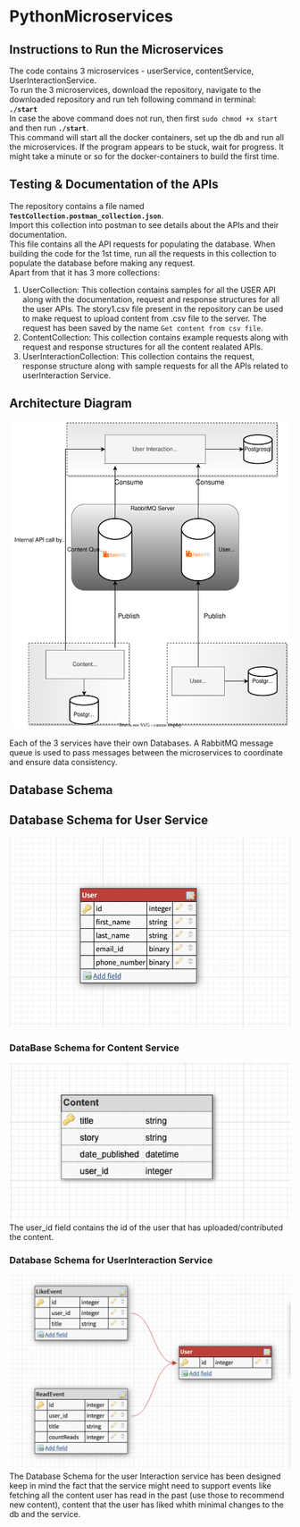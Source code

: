 # PythonMicroservices

## Instructions to Run the Microservices
The code contains 3 microservices - userService, contentService, UserInteractionService.</br>
To run the 3 microservices, download the repository, navigate to the downloaded repository and run teh following command in terminal:</br>
**`./start`**</br>
In case the above command does not run, then first `sudo chmod +x start` and then run **`./start`**.</br>
This command will start all the docker containers, set up the db and run all the microservices. If the program appears to be stuck, wait for progress. It might take  a minute or so for the docker-containers to build the first time.
</br>


## Testing & Documentation of the APIs
The repository contains a file named **`TestCollection.postman_collection.json`**.</br>
Import this collection into postman to see details about the APIs and their documentation.</br>
This file contains all the API requests for populating the database. When building the code for the 1st time, run all the requests in this collection to populate the database before making any request.</br>
Apart from that it has 3 more collections:</br>
1) UserCollection: This collection contains samples for all the USER API along with the documentation, request and response structures for all the user APIs. The story1.csv file present in the repository can be used to make request to upload content from .csv file to the server. The request has been saved by the name `Get content from csv file`.
2) ContentCollection: This collection contains example requests along with request and response structures for all the content realated APIs.</br>
3) UserInteractionCollection: This collection contains the request, response structure along with sample requests for all the APIs related to userInteraction Service.

## Architecture Diagram
![alt text](https://github.com/rakshit-singh/PythonMicroservices/blob/main/ArchitectureDiagram.svg)</br>

Each of the 3 services have their own Databases. A RabbitMQ message queue is used to pass messages between the microservices to coordinate and ensure data consistency.

## Database Schema
## Database Schema for User Service
![alt text](https://github.com/rakshit-singh/PythonMicroservices/blob/main/userService/UserDBSchema.png)

### DataBase Schema for Content Service
![alt text](https://github.com/rakshit-singh/PythonMicroservices/blob/main/contentService/ContentDBSchema.png)</br>
The user_id field contains the id of the user that has uploaded/contributed the content.

### Database Schema for UserInteraction Service
![alt text](https://github.com/rakshit-singh/PythonMicroservices/blob/main/userInteractionService/userInteractionDBSchema.png)
The Database Schema for the user Interaction service has been designed keep in mind the fact that the service might need to support events like fetching all the content user has read in the past (use those to recommend new content), content that the user has liked whith minimal changes to the db and the service.


